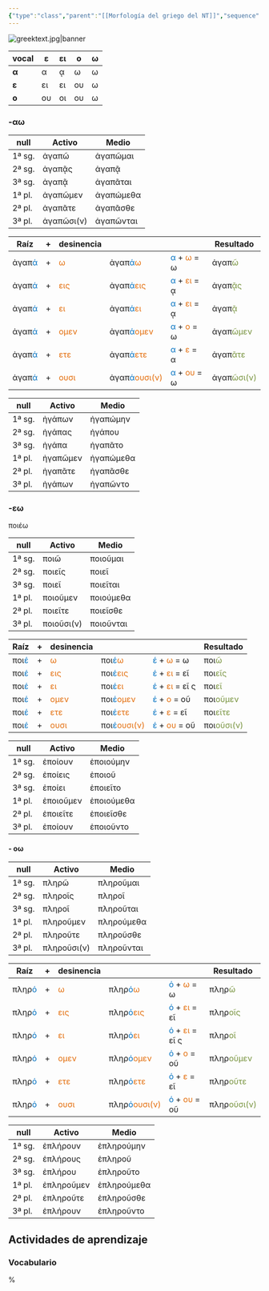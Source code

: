 ```yaml
---
{"type":"class","parent":"[[Morfología del griego del NT]]","sequence":10,"tags":["Cursos"],"links":null,"slides":null,"related":["[[Introducción al griego bíblico]]"],"dg-publish":true,"permalink":"/programas-y-ministerios/discipulado/colegio-de-pastores/curso-de-griego/morfologia/10-verbos-contractos/","dgPassFrontmatter":true}
---
```




![greektext.jpg|banner](/img/user/Programas%20y%20ministerios/Discipulado/Colegio%20de%20pastores/Curso%20de%20griego/greektext.jpg)



| **vocal** | ε   | ει  | ο   | ω   |
| --------- | --- | --- | --- | --- |
| **α**     | α   | ᾳ  | ω   | ω   |
| **ε**     | ει  | ει  | ου  | ω   |
| **ο**     | ου  | οι  | ου  | ω   |


### -αω

| null   | Activo     | Medio     |
| ------ | ---------- | --------- |
| 1ª sg. | ἀγαπῶ      | ἀγαπῶμαι  |
| 2ª sg. | ἀγαπᾷς     | ἀγαπᾷ     |
| 3ª sg. | ἀγαπᾷ      | ἀγαπᾶται  |
| 1ª pl. | ἀγαπῶμεν   | ἀγαπώμεθα |
| 2ª pl. | ἀγαπᾶτε    | ἀγαπᾶσθε  |
| 3ª pl. | ἀγαπῶσι(ν) | ἀγαπῶνται |

| Raíz                               | +   | desinencia                        |                                                                        |                                                                       | Resultado                               |
| ---------------------------------- | --- | --------------------------------- | ---------------------------------------------------------------------- | --------------------------------------------------------------------- | --------------------------------------- |
| ἀγαπ<font color="#0070c0">ά</font> | +   | <font color="#e36c09">ω</font>    | ἀγαπ<font color="#0070c0">ά</font><font color="#e36c09">ω</font>       | <font color="#0070c0">α</font> + <font color="#e36c09">ω</font> = ω   | ἀγαπ<font color="#76923c">ῶ </font>     |
| ἀγαπ<font color="#0070c0">ά</font> | +   | <font color="#e36c09">εις</font>  | ἀγαπ<font color="#0070c0">ά</font><font color="#e36c09">εις</font>     | <font color="#0070c0">α</font> + <font color="#e36c09">ει</font> = ᾳ | ἀγαπ<font color="#76923c">ᾷς</font>     |
| ἀγαπ<font color="#0070c0">ά</font> | +   | <font color="#e36c09">ει</font>   | ἀγαπ<font color="#0070c0">ά</font><font color="#e36c09">ει</font>      | <font color="#0070c0">α</font> + <font color="#e36c09">ει</font> = ᾳ | ἀγαπ<font color="#76923c">ᾷ</font>      |
| ἀγαπ<font color="#0070c0">ά</font> | +   | <font color="#e36c09">ομεν</font> | ἀγαπ<font color="#0070c0">ά</font><font color="#e36c09">ομεν</font>    | <font color="#0070c0">α</font> + <font color="#e36c09">ο</font> = ω   | ἀγαπ<font color="#76923c">ῶμεν</font>   |
| ἀγαπ<font color="#0070c0">ά</font> | +   | <font color="#e36c09">ετε</font>  | ἀγαπ<font color="#0070c0">ά</font><font color="#e36c09">ετε</font>     | <font color="#0070c0">α</font> + <font color="#e36c09">ε</font> = α   | ἀγαπ<font color="#76923c">ᾶτε</font>   |
| ἀγαπ<font color="#0070c0">ά</font> | +   | <font color="#e36c09">ουσι</font> | ἀγαπ<font color="#0070c0">ά</font><font color="#e36c09">ουσι(ν)</font> | <font color="#0070c0">α</font> + <font color="#e36c09">ου</font> = ω  | ἀγαπ<font color="#76923c">ῶσι(ν)</font> |

| null   | Activo   | Medio     |
| ------ | -------- | --------- |
| 1ª sg. | ἠγάπων   | ἠγαπώμην  |
| 2ª sg. | ἠγάπας   | ἠγάπου    |
| 3ª sg. | ἠγάπα    | ἠγαπᾶτο   |
| 1ª pl. | ἠγαπῶμεν | ἠγαπώμεθα |
| 2ª pl. | ἠγαπᾶτε  | ἠγαπᾶσθε  |
| 3ª pl. | ἠγάπων   | ἠγαπῶντο  |

### -εω

ποιέω

| null   | Activo     | Medio     |
| ------ | ---------- | --------- |
| 1ª sg. | ποιῶ       | ποιοῦμαι  |
| 2ª sg. | ποιεῖς     | ποιεῖ     |
| 3ª sg. | ποιεῖ      | ποιεῖται  |
| 1ª pl. | ποιοῦμεν   | ποιούμεθα |
| 2ª pl. | ποιεῖτε    | ποιεῖσθε  |
| 3ª pl. | ποιοῦσι(ν) | ποιοῦνται |


| Raíz                              | +   | desinencia                        |                                                                       |                                                                          | Resultado                                |
| --------------------------------- | --- | --------------------------------- | --------------------------------------------------------------------- | ------------------------------------------------------------------------ | ---------------------------------------- |
| ποι<font color="#0070c0">έ</font> | +   | <font color="#e36c09">ω</font>    | ποι<font color="#0070c0">έ</font><font color="#e36c09">ω</font>       | <font color="#0070c0">έ</font> + <font color="#e36c09">ω</font> = ω      | ποι<font color="#76923c">ῶ </font>       |
| ποι<font color="#0070c0">έ</font> | +   | <font color="#e36c09">εις</font>  | ποι<font color="#0070c0">έ</font><font color="#e36c09">εις</font>     | <font color="#0070c0">έ</font> + <font color="#e36c09">ει</font> = εῖ   | ποι<font color="#76923c">εῖς</font>     |
| ποι<font color="#0070c0">έ</font> | +   | <font color="#e36c09">ει</font>   | ποι<font color="#0070c0">έ</font><font color="#e36c09">ει</font>      | <font color="#0070c0">έ</font> + <font color="#e36c09">ει</font> = εῖ ς | ποι<font color="#76923c">εῖ</font>      |
| ποι<font color="#0070c0">έ</font> | +   | <font color="#e36c09">ομεν</font> | ποι<font color="#0070c0">έ</font><font color="#e36c09">ομεν</font>    | <font color="#0070c0">έ</font> + <font color="#e36c09">ο</font> = οῦ    | ποι<font color="#76923c">οῦμεν</font>   |
| ποι<font color="#0070c0">έ</font> | +   | <font color="#e36c09">ετε</font>  | ποι<font color="#0070c0">έ</font><font color="#e36c09">ετε</font>     | <font color="#0070c0">έ</font> + <font color="#e36c09">ε</font> = εῖ    | ποι<font color="#76923c">εῖτε</font>    |
| ποι<font color="#0070c0">έ</font> | +   | <font color="#e36c09">ουσι</font> | ποι<font color="#0070c0">έ</font><font color="#e36c09">ουσι(ν)</font> | <font color="#0070c0">έ</font> + <font color="#e36c09">ου</font> = οῦ   | ποι<font color="#76923c">οῦσι(ν)</font> |

|null|Activo|Medio|
|----|------|-----|
|1ª sg.|ἐποίουν|ἐποιούμην|
|2ª sg.|ἐποίεις|ἐποιοῦ|
|3ª sg.|ἐποίει|ἐποιεῖτο|
|1ª pl.|ἐποιοῦμεν|ἐποιούμεθα|
|2ª pl.|ἐποιεῖτε|ἐποιεῖσθε|
|3ª pl.|ἐποίουν|ἐποιοῦντο|

#### - οω

| null   | Activo      | Medio      |
| ------ | ----------- | ---------- |
| 1ª sg. | πληρῶ       | πληροῦμαι  |
| 2ª sg. | πληροῖς     | πληροῖ     |
| 3ª sg. | πληροῖ      | πληροῦται  |
| 1ª pl. | πληροῦμεν   | πληρούμεθα |
| 2ª pl. | πληροῦτε    | πληροῦσθε  |
| 3ª pl. | πληροῦσι(ν) | πληροῦνται |


| Raíz                              | +   | desinencia                        |                                                                       |                                                                          | Resultado                                |
| --------------------------------- | --- | --------------------------------- | --------------------------------------------------------------------- | ------------------------------------------------------------------------ | ---------------------------------------- |
| πληρ<font color="#0070c0">ό</font> | +   | <font color="#e36c09">ω</font>    | πληρ<font color="#0070c0">ό</font><font color="#e36c09">ω</font>       | <font color="#0070c0">ό</font> + <font color="#e36c09">ω</font> = ω      | πληρ<font color="#76923c">ῶ </font>       |
| πληρ<font color="#0070c0">ό</font> | +   | <font color="#e36c09">εις</font>  | πληρ<font color="#0070c0">ό</font><font color="#e36c09">εις</font>     | <font color="#0070c0">ό</font> + <font color="#e36c09">ει</font> = εῖ   | πληρ<font color="#76923c">οῖς</font>     |
| πληρ<font color="#0070c0">ό</font> | +   | <font color="#e36c09">ει</font>   | πληρ<font color="#0070c0">ό</font><font color="#e36c09">ει</font>      | <font color="#0070c0">ό</font> + <font color="#e36c09">ει</font> = εῖ ς | πληρ<font color="#76923c">οῖ</font>    |
| πληρ<font color="#0070c0">ό</font> | +   | <font color="#e36c09">ομεν</font> | πληρ<font color="#0070c0">ό</font><font color="#e36c09">ομεν</font>    | <font color="#0070c0">ό</font> + <font color="#e36c09">ο</font> = οῦ    | πληρ<font color="#76923c">οῦμεν</font>   |
| πληρ<font color="#0070c0">ό</font> | +   | <font color="#e36c09">ετε</font>  | πληρ<font color="#0070c0">ό</font><font color="#e36c09">ετε</font>     | <font color="#0070c0">ό</font> + <font color="#e36c09">ε</font> = εῖ    | πληρ<font color="#76923c">οῦτε</font>    |
| πληρ<font color="#0070c0">ό</font> | +   | <font color="#e36c09">ουσι</font> | πληρ<font color="#0070c0">ό</font><font color="#e36c09">ουσι(ν)</font> | <font color="#0070c0">ό</font> + <font color="#e36c09">ου</font> = οῦ   | πληρ<font color="#76923c">οῦσι(ν)</font> |

|null|Activo|Medio|
|----|------|-----|
|1ª sg.|ἐπλήρουν|ἐπληρούμην|
|2ª sg.|ἐπλήρους|ἐπληροῦ|
|3ª sg.|ἐπλήρου|ἐπληροῦτο|
|1ª pl.|ἐπληροῦμεν|ἐπληρούμεθα|
|2ª pl.|ἐπληροῦτε|ἐπληροῦσθε|
|3ª pl.|ἐπλήρουν|ἐπληροῦντο|

## Actividades de aprendizaje

### Vocabulario
%

